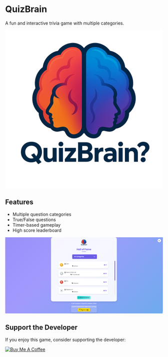 # QuizBrain

A fun and interactive trivia game with multiple categories.

![QuizBrain Logo](static/quizbrain_logo.png)

## Features

- Multiple question categories
- True/False questions
- Timer-based gameplay
- High score leaderboard

![Leaderboard](static/leaderboard.png)

## Support the Developer

If you enjoy this game, consider supporting the developer:

[![Buy Me A Coffee](https://cdn.buymeacoffee.com/buttons/v2/default-yellow.png)](https://buymeacoffee.com/rorrimaesu)
